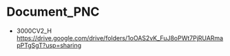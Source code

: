 # Document_PNC 
- 3000CV2_H
https://drive.google.com/drive/folders/1oOAS2vK_FuJ8oPWt7PjRUARmapPTgSgT?usp=sharing

